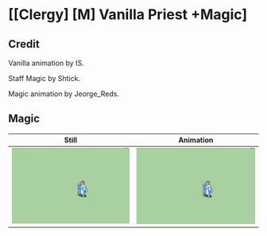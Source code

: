 # [\[Clergy\] \[M\] Vanilla Priest +Magic]

## Credit

Vanilla animation by IS.

Staff Magic by Shtick.

Magic animation by Jeorge_Reds.
	
## Magic

| Still | Animation |
| :---: | :-------: |
| ![Magic still](./Magic_000.png) | ![Magic animation](./Magic.gif) |
